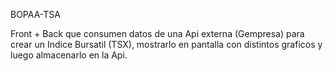 BOPAA-TSA

Front + Back que consumen datos de una Api externa (Gempresa) para crear un Indice Bursatil (TSX), mostrarlo en pantalla con distintos graficos y luego almacenarlo en la Api.
